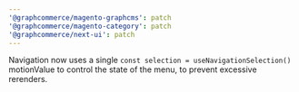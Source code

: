 ```yaml
---
'@graphcommerce/magento-graphcms': patch
'@graphcommerce/magento-category': patch
'@graphcommerce/next-ui': patch
---
```


Navigation now uses a single `const selection = useNavigationSelection()` motionValue to control the state of the menu, to prevent excessive rerenders.
